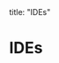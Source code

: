 <frontmatter>
title: "IDEs"
</frontmatter>

<link rel="stylesheet" href="{{baseUrl}}/css/textbook.css">

<div class="website-content" id="all">

<div id="title">

# IDEs
</div>
<div id="main">

<panel header="## Introduction" type="seamless" alt="introduction" expanded >
  <include src="introduction/index.md#main" />
</panel>

<panel header="## Debugging" type="seamless" alt="debugging" expanded >
  <include src="debugging/index.md#main" />
</panel>

</div>

</div>
